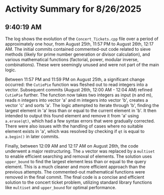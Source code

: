 # Activity Summary for 8/26/2025

## 9:40:19 AM
The log shows the evolution of the `Concert_Tickets.cpp` file over a period of approximately one hour, from August 25th, 11:57 PM to August 26th, 12:17 AM.  The initial commits contained commented-out code related to sieve methods (likely for prime number generation or divisor calculation), and various mathematical functions (factorial, power, modular inverse, combinations).  These were seemingly unused and were not part of the main logic.

Between 11:57 PM and 11:59 PM on August 25th, a significant change occurred: the `CutiePie` function was fleshed out to read integers into a vector.  Subsequent commits (August 26th, 12:00 AM - 12:04 AM) refined `CutiePie` further.  The function now takes two integers as input (n and m), reads n integers into vector 'a' and m integers into vector 'b', creates a vector 'c' and sorts 'a'. The logic attempted to iterate through 'b', finding the largest element in 'a' less than or equal to the current element in 'b'. It then intended to output this found element and remove it from 'a' using `a.erase(qt)`, which had a few syntax errors that were gradually corrected.  There were also issues with the handling of cases where no suitable element exists in 'a', which was resolved by checking if `qt` is equal to `a.begin()` in later commits.

Finally, between 12:09 AM and 12:17 AM on August 26th, the code underwent a major restructuring.  The `a` vector was replaced by a `multiset` to enable efficient searching and removal of elements. The solution uses `upper_bound` to find the largest element less than or equal to the query element. This is a much cleaner and more efficient approach than the previous attempts. The commented-out mathematical functions were removed in the final commit.  The final code is a concise and efficient solution to the concert ticket problem, utilizing standard library functions like `multiset` and `upper_bound` for optimal performance.
